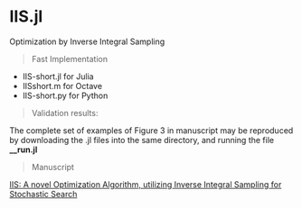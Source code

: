 # IIS.jl
Optimization by Inverse Integral Sampling

>Fast Implementation

* IIS-short.jl for Julia
* IISshort.m for Octave
* IIS-short.py for Python

>Validation results:

The complete set of examples of Figure 3 in manuscript may be reproduced by downloading the .jl files into the same directory, and running the file **__run.jl**

>Manuscript

[IIS: A novel Optimization Algorithm, utilizing Inverse Integral Sampling for Stochastic Search](https://arxiv.org/abs/2001.02500)
